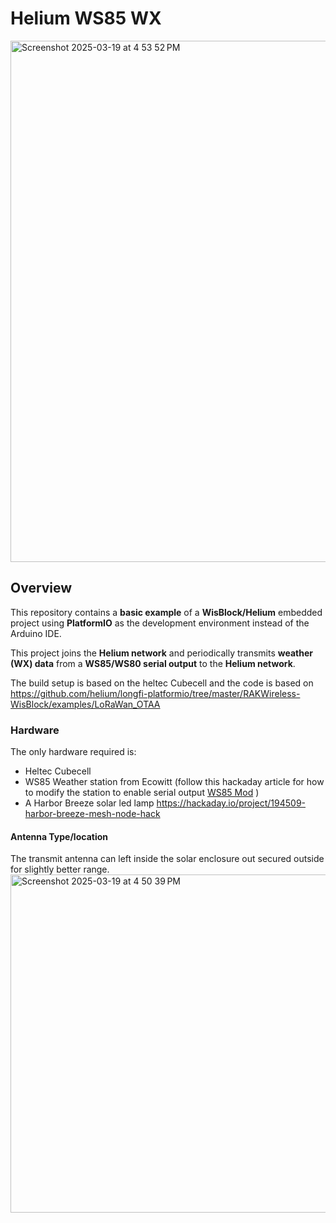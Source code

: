 
# Helium WS85 WX

<img width="834" alt="Screenshot 2025-03-19 at 4 53 52 PM" src="https://github.com/user-attachments/assets/ae234304-c6d3-4232-9f90-df9a4d58c139" />

## Overview  
This repository contains a **basic example** of a **WisBlock/Helium** embedded project using **PlatformIO** as the development environment instead of the Arduino IDE.  

This project joins the **Helium network** and periodically transmits **weather (WX) data** from a **WS85/WS80 serial output** to the **Helium network**.  

The build setup is based on the heltec Cubecell
and the code is based on https://github.com/helium/longfi-platformio/tree/master/RAKWireless-WisBlock/examples/LoRaWan_OTAA

### Hardware
The only hardware required is:
* Heltec Cubecell
* WS85 Weather station from Ecowitt (follow this hackaday article for how to modify the station to enable serial output [WS85 Mod](https://hackaday.io/project/196990-meshtastic-ultrasonic-anemometer-wx-station) )
* A Harbor Breeze solar led lamp https://hackaday.io/project/194509-harbor-breeze-mesh-node-hack

#### Antenna Type/location
The transmit antenna can left inside the solar enclosure out secured outside for slightly better range. 
<img width="541" alt="Screenshot 2025-03-19 at 4 50 39 PM" src="https://github.com/user-attachments/assets/bd7be7ab-d512-480e-9969-85c8ac52fb5f" />


